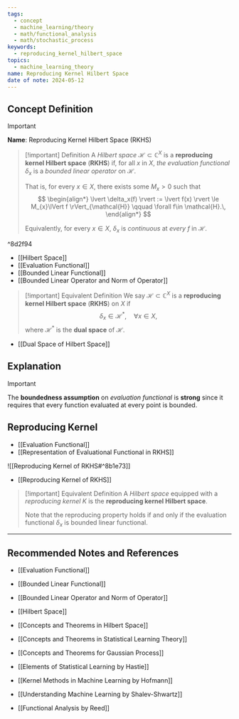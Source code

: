 ```yaml
---
tags:
  - concept
  - machine_learning/theory
  - math/functional_analysis
  - math/stochastic_process
keywords:
  - reproducing_kernel_hilbert_space
topics:
  - machine_learning_theory
name: Reproducing Kernel Hilbert Space
date of note: 2024-05-12
---
```


## Concept Definition

>[!important]
>**Name**: Reproducing Kernel Hilbert Space (RKHS)

>[!important] Definition
>A *Hilbert space* $\mathcal{H} \subset \mathbb{C}^{X}$ is a **reproducing kernel Hilbert space** (**RKHS**) if, for all $x$ in $X$, *the evaluation functional* $\delta_x$ is a *bounded linear operator* on $\mathcal{H}$.
>
>That is, for every $x\in X$, there exists some $M_{x}>0$ such that 
>$$
> \begin{align*}
> \lvert \delta_x(f)  \rvert  := \lvert f(x) \rvert  \le M_{x}\lVert f \rVert_{\mathcal{H}} \qquad \forall f\in \mathcal{H}.\,
> \end{align*} 
>$$
> 
> Equivalently, for every $x\in X$, $\delta_x$ is *continuous* at *every* $f$ in $\mathcal{H}$. 

^8d2f94

- [[Hilbert Space]]
- [[Evaluation Functional]]
- [[Bounded Linear Functional]]
- [[Bounded Linear Operator and Norm of Operator]]

>[!important] Equivalent Definition 
>We say $\mathcal{H} \subset \mathbb{C}^{X}$ is a **reproducing kernel Hilbert space** (**RKHS**) on $X$ if 
>$$
>\delta_{x} \in \mathcal{H}^{*}, \quad \forall x\in X,
>$$
>where $\mathcal{H}^{*}$ is the **dual space** of $\mathcal{H}$.

- [[Dual Space of Hilbert Space]]

## Explanation

>[!important]
>The **boundedness assumption** on *evaluation functional* is **strong** since it requires that every function evaluated at every point is bounded.

## Reproducing Kernel

- [[Evaluation Functional]]
- [[Representation of Evaluational Functional in RKHS]]

![[Reproducing Kernel of RKHS#^8b1e73]]

- [[Reproducing Kernel of RKHS]]

>[!important] Equivalent Definition
>A *Hilbert space* equipped with a *reproducing kernel* $K$ is the **reproducing kernel Hilbert space**.
>
>Note that the reproducing property holds if and only if the evaluation functional $\delta_{x}$ is bounded linear functional.






-----------
##  Recommended Notes and References

- [[Evaluation Functional]]
- [[Bounded Linear Functional]]
- [[Bounded Linear Operator and Norm of Operator]]
- [[Hilbert Space]]



- [[Concepts and Theorems in Hilbert Space]]
- [[Concepts and Theorems in Statistical Learning Theory]]
- [[Concepts and Theorems for Gaussian Process]]


- [[Elements of Statistical Learning by Hastie]]
- [[Kernel Methods in Machine Learning by Hofmann]]
- [[Understanding Machine Learning by Shalev-Shwartz]]


- [[Functional Analysis by Reed]]